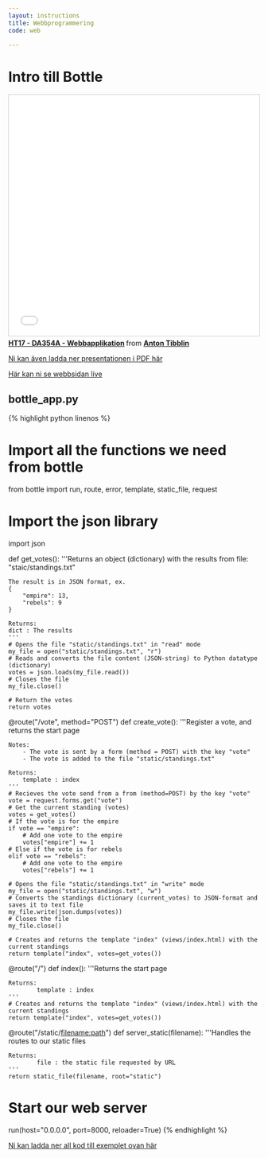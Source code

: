 ```yaml
---
layout: instructions
title: Webbprogrammering
code: web

---
```


# Intro till Bottle

<iframe src="//www.slideshare.net/slideshow/embed_code/key/IyvoHY4WrLV7Dq" width="595" height="485" frameborder="0" marginwidth="0" marginheight="0" scrolling="no" style="border:1px solid #CCC; border-width:1px; margin-bottom:5px; max-width: 100%;" allowfullscreen> </iframe> <div style="margin-bottom:5px"> <strong> <a href="//www.slideshare.net/AntonTibblin/ht17-da354a-webbapplikation" title="HT17 - DA354A - Webbapplikation" target="_blank">HT17 - DA354A - Webbapplikation</a> </strong> from <strong><a href="https://www.slideshare.net/AntonTibblin" target="_blank">Anton Tibblin</a></strong> </div>

[Ni kan även ladda ner presentationen i PDF här](/assets/pdf/web.pdf)

[Här kan ni se webbsidan live](http://tibbelit.pythonanywhere.com/)

## bottle_app.py

{% highlight python linenos %}
# Import all the functions we need from bottle
from bottle import run, route, error, template, static_file, request
# Import the json library
import json

def get_votes():
    '''Returns an object (dictionary) with the results from file:
    "staic/standings.txt"

    The result is in JSON format, ex.
	{
		"empire": 13,
		"rebels": 9
	}

    Returns:
	dict : The results
    '''
    # Opens the file "static/standings.txt" in "read" mode
    my_file = open("static/standings.txt", "r")
    # Reads and converts the file content (JSON-string) to Python datatype (dictionary)
    votes = json.loads(my_file.read())
    # Closes the file
    my_file.close()

    # Return the votes
    return votes

@route("/vote", method="POST")
def create_vote():
    '''Register a vote, and returns the start page

    Notes:
        - The vote is sent by a form (method = POST) with the key "vote"
        - The vote is added to the file "static/standings.txt"

    Returns:
        template : index
    '''
    # Recieves the vote send from a from (method=POST) by the key "vote"
    vote = request.forms.get("vote")
    # Get the current standing (votes)
    votes = get_votes()
    # If the vote is for the empire
    if vote == "empire":
        # Add one vote to the empire
        votes["empire"] += 1
    # Else if the vote is for rebels
    elif vote == "rebels":
        # Add one vote to the empire
        votes["rebels"] += 1

    # Opens the file "static/standings.txt" in "write" mode
    my_file = open("static/standings.txt", "w")
    # Converts the standings dictionary (current_votes) to JSON-format and saves it to text file
    my_file.write(json.dumps(votes))
    # Closes the file
    my_file.close()

    # Creates and returns the template "index" (views/index.html) with the current standings
    return template("index", votes=get_votes())

@route("/")
def index():
    '''Returns the start page

    Returns:
            template : index
    '''
    # Creates and returns the template "index" (views/index.html) with the current standings
    return template("index", votes=get_votes())

@route("/static/<filename:path>")
def server_static(filename):
    '''Handles the routes to our static files

    Returns:
            file : the static file requested by URL
    '''
    return static_file(filename, root="static")

# Start our web server
run(host="0.0.0.0", port=8000, reloader=True)
{% endhighlight %}

[Ni kan ladda ner all kod till exemplet ovan här](/assets/zip/StarWars.zip)
